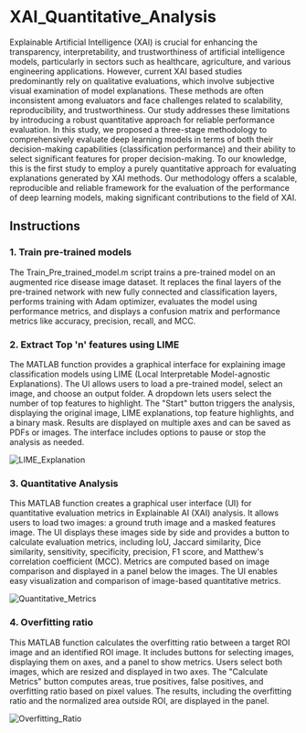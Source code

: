 # XAI_Quantitative_Analysis

Explainable Artificial Intelligence (XAI) is crucial for enhancing the transparency, interpretability, and trustworthiness of artificial intelligence models, particularly in sectors such as healthcare, agriculture, and various engineering applications. However, current XAI based studies predominantly rely on qualitative evaluations, which involve subjective visual examination of model explanations. These methods are often inconsistent among evaluators and face challenges related to scalability, reproducibility, and trustworthiness. Our study addresses these limitations by introducing a robust quantitative approach for reliable performance evaluation. In this study, we proposed a three-stage methodology to comprehensively evaluate deep learning models in terms of both their decision-making capabilities (classification performance) and their ability to select significant features for proper decision-making. To our knowledge, this is the first study to employ a purely quantitative approach for evaluating explanations generated by XAI methods. Our methodology offers a scalable, reproducible and reliable framework for the evaluation of the performance of deep learning models, making significant contributions to the field of XAI.

## Instructions
### 1. Train pre-trained models
The Train_Pre_trained_model.m script trains a pre-trained model on an augmented rice disease image dataset. It replaces the final layers of the pre-trained network with new fully connected and classification layers, performs training with Adam optimizer, evaluates the model using performance metrics, and displays a confusion matrix and performance metrics like accuracy, precision, recall, and MCC.

### 2. Extract Top 'n' features using LIME
The MATLAB function provides a graphical interface for explaining image classification models using LIME (Local Interpretable Model-agnostic Explanations). The UI allows users to load a pre-trained model, select an image, and choose an output folder. A dropdown lets users select the number of top features to highlight. The "Start" button triggers the analysis, displaying the original image, LIME explanations, top feature highlights, and a binary mask. Results are displayed on multiple axes and can be saved as PDFs or images. The interface includes options to pause or stop the analysis as needed.

![LIME_Explanation](https://github.com/user-attachments/assets/4f72d621-2e3c-4112-bab4-74a223d518fd)

### 3. Quantitative Analysis
This MATLAB function creates a graphical user interface (UI) for quantitative evaluation metrics in Explainable AI (XAI) analysis. It allows users to load two images: a ground truth image and a masked features image. The UI displays these images side by side and provides a button to calculate evaluation metrics, including IoU, Jaccard similarity, Dice similarity, sensitivity, specificity, precision, F1 score, and Matthew's correlation coefficient (MCC). Metrics are computed based on image comparison and displayed in a panel below the images. The UI enables easy visualization and comparison of image-based quantitative metrics.

![Quantitative_Metrics](https://github.com/user-attachments/assets/bdc248f1-9b0c-445c-880d-3b60c132e797)

### 4. Overfitting ratio
This MATLAB function calculates the overfitting ratio between a target ROI image and an identified ROI image. It includes buttons for selecting images, displaying them on axes, and a panel to show metrics. Users select both images, which are resized and displayed in two axes. The "Calculate Metrics" button computes areas, true positives, false positives, and overfitting ratio based on pixel values. The results, including the overfitting ratio and the normalized area outside ROI, are displayed in the panel.

![Overfitting_Ratio](https://github.com/user-attachments/assets/e69f1835-ff5f-4171-be65-a07e0246ce48)

